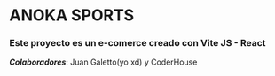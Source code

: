 # ANOKA SPORTS

### Este proyecto es un e-comerce creado con Vite JS - React




***Colaboradores***: Juan Galetto(yo xd) y CoderHouse